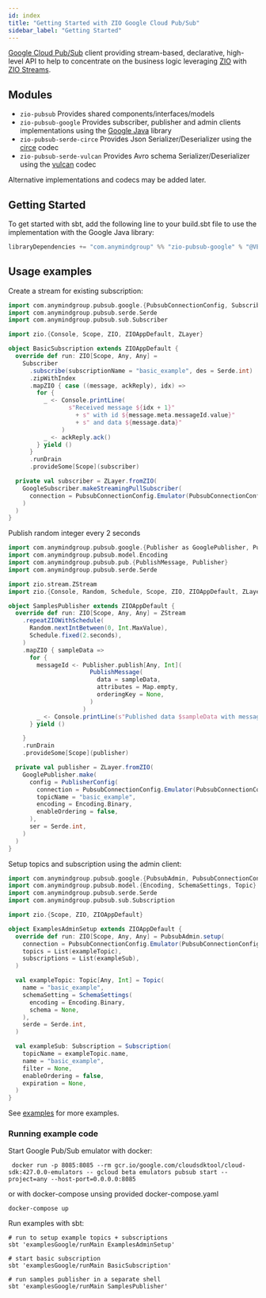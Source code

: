 ```yaml
---
id: index
title: "Getting Started with ZIO Google Cloud Pub/Sub"
sidebar_label: "Getting Started"
---
```


[Google Cloud Pub/Sub](https://cloud.google.com/pubsub) client providing stream-based, declarative, high-level API to help to concentrate on the business logic
leveraging [ZIO](https://zio.dev) with [ZIO Streams](https://zio.dev/reference/stream).

## Modules

- `zio-pubsub` Provides shared components/interfaces/models
- `zio-pubsub-google` Provides subscriber, publisher and admin clients implementations using the [Google Java](https://cloud.google.com/java/docs/reference/google-cloud-pubsub/latest/overview) library
- `zio-pubsub-serde-circe` Provides Json Serializer/Deserializer using the [circe](https://circe.github.io/circe) codec
- `zio-pubsub-serde-vulcan` Provides Avro schema Serializer/Deserializer using the [vulcan](https://fd4s.github.io/vulcan) codec

Alternative implementations and codecs may be added later.

## Getting Started

To get started with sbt, add the following line to your build.sbt file to use the implementation with the Google Java library:

```scala
libraryDependencies += "com.anymindgroup" %% "zio-pubsub-google" % "@VERSION@"
```

## Usage examples

Create a stream for existing subscription:

```scala
import com.anymindgroup.pubsub.google.{PubsubConnectionConfig, Subscriber as GoogleSubscriber}
import com.anymindgroup.pubsub.serde.Serde
import com.anymindgroup.pubsub.sub.Subscriber

import zio.{Console, Scope, ZIO, ZIOAppDefault, ZLayer}

object BasicSubscription extends ZIOAppDefault {
  override def run: ZIO[Scope, Any, Any] =
    Subscriber
      .subscribe(subscriptionName = "basic_example", des = Serde.int)
      .zipWithIndex
      .mapZIO { case ((message, ackReply), idx) =>
        for {
          _ <- Console.printLine(
                 s"Received message ${idx + 1}"
                   + s" with id ${message.meta.messageId.value}"
                   + s" and data ${message.data}"
               )
          _ <- ackReply.ack()
        } yield ()
      }
      .runDrain
      .provideSome[Scope](subscriber)

  private val subscriber = ZLayer.fromZIO(
    GoogleSubscriber.makeStreamingPullSubscriber(
      connection = PubsubConnectionConfig.Emulator(PubsubConnectionConfig.GcpProject("any"), "localhost:8085")
    )
  )
}
```

Publish random integer every 2 seconds

```scala
import com.anymindgroup.pubsub.google.{Publisher as GooglePublisher, PublisherConfig, PubsubConnectionConfig}
import com.anymindgroup.pubsub.model.Encoding
import com.anymindgroup.pubsub.pub.{PublishMessage, Publisher}
import com.anymindgroup.pubsub.serde.Serde

import zio.stream.ZStream
import zio.{Console, Random, Schedule, Scope, ZIO, ZIOAppDefault, ZLayer, durationInt}

object SamplesPublisher extends ZIOAppDefault {
  override def run: ZIO[Scope, Any, Any] = ZStream
    .repeatZIOWithSchedule(
      Random.nextIntBetween(0, Int.MaxValue),
      Schedule.fixed(2.seconds),
    )
    .mapZIO { sampleData =>
      for {
        messageId <- Publisher.publish[Any, Int](
                       PublishMessage(
                         data = sampleData,
                         attributes = Map.empty,
                         orderingKey = None,
                       )
                     )
        _ <- Console.printLine(s"Published data $sampleData with message id ${messageId.value}")
      } yield ()

    }
    .runDrain
    .provideSome[Scope](publisher)

  private val publisher = ZLayer.fromZIO(
    GooglePublisher.make(
      config = PublisherConfig(
        connection = PubsubConnectionConfig.Emulator(PubsubConnectionConfig.GcpProject("any"), "localhost:8085"),
        topicName = "basic_example",
        encoding = Encoding.Binary,
        enableOrdering = false,
      ),
      ser = Serde.int,
    )
  )
}
```

Setup topics and subscription using the admin client:

```scala
import com.anymindgroup.pubsub.google.{PubsubAdmin, PubsubConnectionConfig}
import com.anymindgroup.pubsub.model.{Encoding, SchemaSettings, Topic}
import com.anymindgroup.pubsub.serde.Serde
import com.anymindgroup.pubsub.sub.Subscription

import zio.{Scope, ZIO, ZIOAppDefault}

object ExamplesAdminSetup extends ZIOAppDefault {
  override def run: ZIO[Scope, Any, Any] = PubsubAdmin.setup(
    connection = PubsubConnectionConfig.Emulator(PubsubConnectionConfig.GcpProject("any"), "localhost:8085"),
    topics = List(exampleTopic),
    subscriptions = List(exampleSub),
  )

  val exampleTopic: Topic[Any, Int] = Topic(
    name = "basic_example",
    schemaSetting = SchemaSettings(
      encoding = Encoding.Binary,
      schema = None,
    ),
    serde = Serde.int,
  )

  val exampleSub: Subscription = Subscription(
    topicName = exampleTopic.name,
    name = "basic_example",
    filter = None,
    enableOrdering = false,
    expiration = None,
  )
}
```

See [examples](https://github.com/AnyMindGroup/zio-pubsub/tree/master/examples/google) for more examples.

### Running example code

Start Google Pub/Sub emulator with docker:

```shell
 docker run -p 8085:8085 --rm gcr.io/google.com/cloudsdktool/cloud-sdk:427.0.0-emulators -- gcloud beta emulators pubsub start --project=any --host-port=0.0.0.0:8085
```

or with docker-compose unsing provided docker-compose.yaml

```shell
docker-compose up
```

Run examples with sbt:

```shell
# run to setup example topics + subscriptions
sbt 'examplesGoogle/runMain ExamplesAdminSetup'

# start basic subscription
sbt 'examplesGoogle/runMain BasicSubscription'

# run samples publisher in a separate shell
sbt 'examplesGoogle/runMain SamplesPublisher'
```
